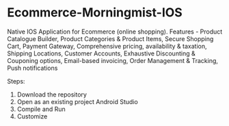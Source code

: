 # Ecommerce-Morningmist-IOS
Native IOS Application for Ecommerce (online shopping). Features - Product Catalogue Builder, Product Categories &amp; Product Items, Secure Shopping Cart, Payment Gateway, Comprehensive pricing, availability &amp; taxation, Shipping Locations, Customer Accounts, Exhaustive Discounting &amp; Couponing options, Email-based invoicing, Order Management &amp; Tracking, Push notifications

Steps:
1. Download the repository
2. Open as an existing project Android Studio
3. Compile and Run
4. Customize
